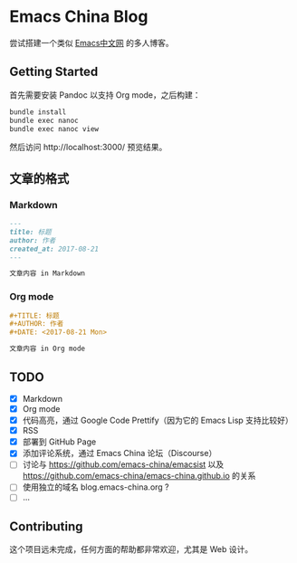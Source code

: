 # Emacs China Blog 

尝试搭建一个类似 [Emacs中文网](http://emacser.com/) 的多人博客。

## Getting Started

首先需要安装 Pandoc 以支持 Org mode，之后构建：

~~~sh
bundle install
bundle exec nanoc
bundle exec nanoc view
~~~

然后访问 http://localhost:3000/ 预览结果。

## 文章的格式

### Markdown

~~~markdown
---
title: 标题
author: 作者
created_at: 2017-08-21
---

文章内容 in Markdown
~~~

### Org mode

~~~org
#+TITLE: 标题
#+AUTHOR: 作者
#+DATE: <2017-08-21 Mon>

文章内容 in Org mode
~~~

## TODO

- [x] Markdown
- [x] Org mode
- [x] 代码高亮，通过 Google Code Prettify（因为它的 Emacs Lisp 支持比较好）
- [x] RSS
- [x] 部署到 GitHub Page
- [x] 添加评论系统，通过 Emacs China 论坛（Discourse）
- [ ] 讨论与 https://github.com/emacs-china/emacsist 以及 https://github.com/emacs-china/emacs-china.github.io 的关系
- [ ] 使用独立的域名 blog.emacs-china.org ?
- [ ] ...

## Contributing

这个项目远未完成，任何方面的帮助都非常欢迎，尤其是 Web 设计。
